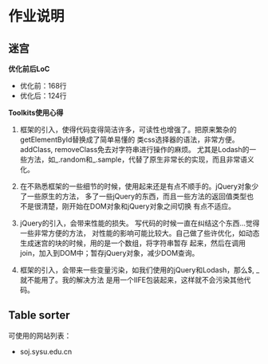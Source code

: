 # 作业说明

## 迷宫

**优化前后LoC**
  - 优化前：168行
  - 优化后：124行

**Toolkits使用心得**

1. 框架的引入，使得代码变得简洁许多，可读性也增强了。把原来繁杂的getElementById替换成了简单易懂的
类css选择器的语法，非常方便。addClass, removeClass免去对字符串进行操作的麻烦。
尤其是Lodash的一些方法，如_.random和_.sample，代替了原生非常长的实现，而且非常语义化。

2. 在不熟悉框架的一些细节的时候，使用起来还是有点不顺手的。jQuery对象少了一些原生的方法，
多了一些jQuery的东西，而且一些方法的返回值类型也不是很清楚，刚开始在DOM对象和jQuery对象之间切换
有点不适应。

3. jQuery的引入，会带来性能的损失。 写代码的时候一直在纠结这个东西...觉得一些非常方便的方法，
对性能的影响可能比较大。自己做了些许优化，如动态生成迷宫的块的时候，用的是一个数组，将字符串暂存
起来，然后在调用join，加入到DOM中；暂存jQuery对象，减少DOM查询。

4. 框架的引入，会带来一些变量污染，如我们使用的jQuery和Lodash，那么$, _就不能用了。我的解决方法
是用一个IIFE包装起来，这样就不会污染其他代码。

## Table sorter
可使用的网站列表：
- soj.sysu.edu.cn
